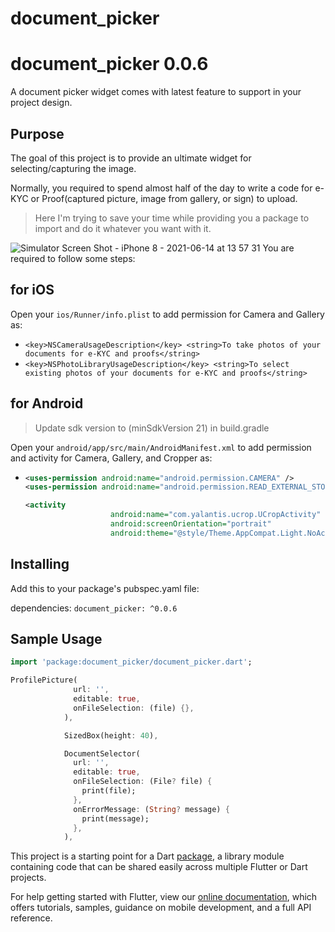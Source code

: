 # document_picker

# document_picker 0.0.6
A document picker widget comes with latest feature to support in your project design.

## Purpose
The goal of this project is to provide an ultimate widget for selecting/capturing the image.

Normally, you required to spend almost half of the day to write a code for e-KYC or Proof(captured picture, image from gallery, or sign) to upload.

>Here I'm trying to save your time while providing you a package to import and do it whatever you want with it.

![Simulator Screen Shot - iPhone 8 - 2021-06-14 at 13 57 31](https://user-images.githubusercontent.com/24449076/121845740-77568480-cd18-11eb-8f92-49d317555a60.png)
You are required to follow some steps:

## for iOS
Open your `ios/Runner/info.plist` to add permission for Camera and Gallery as: 
- `<key>NSCameraUsageDescription</key>
 	<string>To take photos of your documents for e-KYC and proofs</string>`
- `<key>NSPhotoLibraryUsageDescription</key>
 	<string>To select existing photos of your documents for e-KYC and proofs</string>`

## for Android
> Update sdk version to (minSdkVersion 21) in build.gradle

Open your `android/app/src/main/AndroidManifest.xml` to add permission and activity for Camera, Gallery, and Cropper as:
- ```xml 
  <uses-permission android:name="android.permission.CAMERA" />
  <uses-permission android:name="android.permission.READ_EXTERNAL_STORAGE"/>
  
  <activity
                     android:name="com.yalantis.ucrop.UCropActivity"
                     android:screenOrientation="portrait"
                     android:theme="@style/Theme.AppCompat.Light.NoActionBar"/>```


## Installing
Add this to your package's pubspec.yaml file:

dependencies: `document_picker: ^0.0.6`


## Sample Usage
```dart
import 'package:document_picker/document_picker.dart';

ProfilePicture(
              url: '',
              editable: true,
              onFileSelection: (file) {},
            ),

            SizedBox(height: 40),

            DocumentSelector(
              url: '',
              editable: true,
              onFileSelection: (File? file) {
                print(file);
              },
              onErrorMessage: (String? message) {
                print(message);
              },
            ),
```


This project is a starting point for a Dart
[package](https://flutter.dev/developing-packages/),
a library module containing code that can be shared easily across
multiple Flutter or Dart projects.

For help getting started with Flutter, view our 
[online documentation](https://flutter.dev/docs), which offers tutorials, 
samples, guidance on mobile development, and a full API reference.
